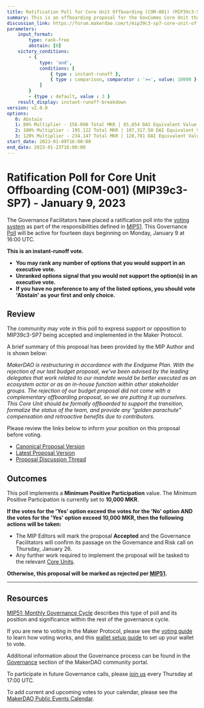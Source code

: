 ```yaml
---
title: Ratification Poll for Core Unit Offboarding (COM-001) (MIP39c3-SP7) - January 9, 2023
summary: This is an offboarding proposal for the GovComms Core Unit that includes both a golden parachute and retroactive MKR compensation.
discussion_link: https://forum.makerdao.com/t/mip39c3-sp7-core-unit-offboarding-com-001/19068
parameters:
    input_format:
        type: rank-free
        abstain: [0]
    victory_conditions:
        - {
            type: 'and',
            conditions: [
                { type : instant-runoff },
                { type : comparison, comparator : '>=', value: 10000 }
            ]
        }
        - {type : default, value : 3 }
    result_display: instant-runoff-breakdown
version: v2.0.0
options:
   0: Abstain
   1: 80% Multiplier - 156.098 Total MKR | 85,854 DAI Equivalent Value
   2: 100% Multiplier - 195.122 Total MKR | 107,317.50 DAI Equivalent Value (CU-preferred)
   3: 120% Multiplier - 234.147 Total MKR | 128,781 DAI Equivalent Value
start_date: 2023-01-09T16:00:00
end_date: 2023-01-23T16:00:00
---
```

# Ratification Poll for Core Unit Offboarding (COM-001) (MIP39c3-SP7) - January 9, 2023

The Governance Facilitators have placed a ratification poll into the [voting system](https://vote.makerdao.com/polling) as part of the responsibilities defined in [MIP51](https://mips.makerdao.com/mips/details/MIP51). This Governance [Poll](https://community-development.makerdao.com/en/learn/governance/on-chain-gov) will be active for fourteen days beginning on Monday, January 9 at 16:00 UTC.

**This is an instant-runoff vote.** 
- **You may rank any number of options that you would support in an executive vote.** 
- **Unranked options signal that you would not support the option(s) in an executive vote.**
- **If you have no preference to any of the listed options, you should vote 'Abstain' as your first and only choice.**

## Review

The community may vote in this poll to express support or opposition to MIP39c3-SP7 being accepted and implemented in the Maker Protocol.

A brief summary of this proposal has been provided by the MIP Author and is shown below:

*MakerDAO is restructuring in accordance with the Endgame Plan. With the rejection of our last budget proposal, we’ve been advised by the leading delegates that work related to our mandate would be better executed as an ecosystem actor or as an in-house function within other stakeholder groups. The rejection of our budget proposal did not come with a complementary offboarding proposal, so we are putting it up ourselves. This Core Unit should be formally offboarded to support the transition, formalize the status of the team, and provide any “golden parachute” compensation and retroactive benefits due to contributors.*

Please review the links below to inform your position on this proposal before voting.
* [Canonical Proposal Version](https://github.com/makerdao/mips/blob/ae0451f824bcb27572719af43a50d499b7ac1340/MIP39/MIP39c3-Subproposals/MIP39c3-SP7.md)
* [Latest Proposal Version](https://mips.makerdao.com/mips/details/MIP39c3SP7)
* [Proposal Discussion Thread](https://forum.makerdao.com/t/mip39c3-sp7-core-unit-offboarding-com-001/19068)

## Outcomes

This poll implements a **Minimum Positive Participation** value. The Minimum Positive Participation is currently set to **10,000 MKR**.

**If the votes for the 'Yes' option exceed the votes for the 'No' option AND the votes for the 'Yes' option exceed 10,000 MKR, then the following actions will be taken:**
* The MIP Editors will mark the proposal **Accepted** and the Governance Facilitators will confirm its passage on the Governance and Risk call on Thursday, January 26.
* Any further work required to implement the proposal will be tasked to the relevant [Core Units](https://mips.makerdao.com/mips/details/MIP38#mip38c2-core-unit-state).

**Otherwise, this proposal will be marked as rejected per [MIP51](https://mips.makerdao.com/mips/details/MIP51#mip51c2-ratification-poll).**

---

## Resources

[MIP51: Monthly Governance Cycle](https://mips.makerdao.com/mips/details/MIP51) describes this type of poll and its position and significance within the rest of the governance cycle.

If you are new to voting in the Maker Protocol, please see the [voting guide](https://community-development.makerdao.com/en/learn/governance/how-voting-works/) to learn how voting works, and this [wallet setup guide](https://community-development.makerdao.com/en/learn/governance/voting-setup/) to set up your wallet to vote.

Additional information about the Governance process can be found in the [Governance](https://community-development.makerdao.com/en/learn/governance) section of the MakerDAO community portal.

To participate in future Governance calls, please [join us](https://github.com/makerdao/community/tree/master/governance/governance-and-risk-meetings) every Thursday at 17:00 UTC.

To add current and upcoming votes to your calendar, please see the [MakerDAO Public Events Calendar](https://calendar.google.com/calendar/embed?src=makerdao.com_3efhm2ghipksegl009ktniomdk%40group.calendar.google.com&ctz=UTC&mode=week&showCalendars=0&showPrint=0).

